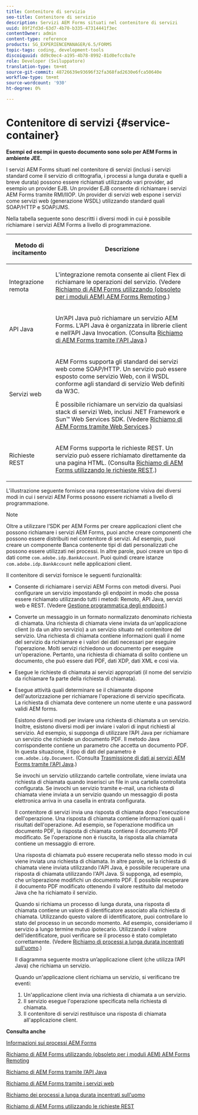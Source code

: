 ```yaml
---
title: Contenitore di servizio
seo-title: Contenitore di servizio
description: Servizi AEM Forms situati nel contenitore di servizi
uuid: 89f2fd3d-63d7-4b70-b335-47314441f3ec
contentOwner: admin
content-type: reference
products: SG_EXPERIENCEMANAGER/6.5/FORMS
topic-tags: coding, development-tools
discoiquuid: dd9c0ec4-a195-4b78-8992-81d0efcc0a7e
role: Developer (Sviluppatore)
translation-type: tm+mt
source-git-commit: 48726639e93696f32fa368fad2630e6fca50640e
workflow-type: tm+mt
source-wordcount: '930'
ht-degree: 0%

---
```



# Contenitore di servizi {#service-container}

**Esempi ed esempi in questo documento sono solo per AEM Forms in ambiente JEE.**

I servizi AEM Forms situati nel contenitore di servizi (inclusi i servizi standard come il servizio di crittografia, i processi a lunga durata e quelli a breve durata) possono essere richiamati utilizzando vari provider, ad esempio un provider EJB. Un provider EJB consente di richiamare i servizi AEM Forms tramite RMI/IIOP. Un provider di servizi web espone i servizi come servizi web (generazione WSDL) utilizzando standard quali SOAP/HTTP e SOAP/JMS.

Nella tabella seguente sono descritti i diversi modi in cui è possibile richiamare i servizi AEM Forms a livello di programmazione.

<table>
 <thead>
  <tr>
   <th><p>Metodo di incitamento</p></th>
   <th><p>Descrizione</p></th>
  </tr>
 </thead>
 <tbody>
  <tr>
   <td><p>Integrazione remota</p></td>
   <td><p>L'integrazione remota consente ai client Flex di richiamare le operazioni del servizio. (Vedere <a href="/help/forms/developing/invoking-aem-forms-using-remoting.md#invoking-aem-forms-using-remoting">Richiamo di AEM Forms utilizzando (obsoleto per i moduli AEM) AEM Forms Remoting</a>.)</p></td>
  </tr>
  <tr>
   <td><p>API Java</p></td>
   <td><p>Un’API Java può richiamare un servizio AEM Forms. L’API Java è organizzata in librerie client e nell’API Java Invocation. (Consulta <a href="/help/forms/developing/invoking-aem-forms-using-java.md#invoking-aem-forms-using-the-java-api">Richiamo di AEM Forms tramite l'API Java</a>.)</p></td>
  </tr>
  <tr>
   <td><p>Servizi web</p></td>
   <td><p>AEM Forms supporta gli standard dei servizi web come SOAP/HTTP. Un servizio può essere esposto come servizio Web, con il WSDL conforme agli standard di servizio Web definiti da W3C.</p><p>È possibile richiamare un servizio da qualsiasi stack di servizi Web, inclusi .NET Framework e Sun™ Web Services SDK. (Vedere <a href="/help/forms/developing/invoking-aem-forms-using-web.md#invoking-aem-forms-using-web-services">Richiamo di AEM Forms tramite Web Services</a>.)</p></td>
  </tr>
  <tr>
   <td><p>Richieste REST</p></td>
   <td><p>AEM Forms supporta le richieste REST. Un servizio può essere richiamato direttamente da una pagina HTML. (Consulta <a href="/help/forms/developing/invoking-aem-forms-using-rest.md#invoking-aem-forms-using-rest-requests">Richiamo di AEM Forms utilizzando le richieste REST</a>.)</p></td>
  </tr>
 </tbody>
</table>

L’illustrazione seguente fornisce una rappresentazione visiva dei diversi modi in cui i servizi AEM Forms possono essere richiamati a livello di programmazione.

>[!NOTE]
>
>Oltre a utilizzare l’SDK per AEM Forms per creare applicazioni client che possono richiamare i servizi AEM Forms, puoi anche creare componenti che possono essere distribuiti nel contenitore di servizi. Ad esempio, puoi creare un componente Banca contenente tipi di dati personalizzati che possono essere utilizzati nei processi. In altre parole, puoi creare un tipo di dati come `com.adobe.idp.BankAccount`. Puoi quindi creare istanze `com.adobe.idp.BankAccount` nelle applicazioni client.

Il contenitore di servizi fornisce le seguenti funzionalità:

* Consente di richiamare i servizi AEM Forms con metodi diversi. Puoi configurare un servizio impostando gli endpoint in modo che possa essere richiamato utilizzando tutti i metodi: Remoto, API Java, servizi web e REST. (Vedere [Gestione programmatica degli endpoint](/help/forms/developing/programmatically-endpoints.md#programmatically-managing-endpoints).)
* Converte un messaggio in un formato normalizzato denominato richiesta di chiamata. Una richiesta di chiamata viene inviata da un&#39;applicazione client (o da un altro servizio) a un servizio situato nel contenitore del servizio. Una richiesta di chiamata contiene informazioni quali il nome del servizio da richiamare e i valori dei dati necessari per eseguire l&#39;operazione. Molti servizi richiedono un documento per eseguire un&#39;operazione. Pertanto, una richiesta di chiamata di solito contiene un documento, che può essere dati PDF, dati XDP, dati XML e così via.
* Esegue le richieste di chiamata ai servizi appropriati (il nome del servizio da richiamare fa parte della richiesta di chiamata).
* Esegue attività quali determinare se il chiamante dispone dell&#39;autorizzazione per richiamare l&#39;operazione di servizio specificata. La richiesta di chiamata deve contenere un nome utente e una password validi AEM forms.

   Esistono diversi modi per inviare una richiesta di chiamata a un servizio. Inoltre, esistono diversi modi per inviare i valori di input richiesti al servizio. Ad esempio, si supponga di utilizzare l’API Java per richiamare un servizio che richiede un documento PDF. Il metodo Java corrispondente contiene un parametro che accetta un documento PDF. In questa situazione, il tipo di dati del parametro è `com.adobe.idp.Document`. (Consulta [Trasmissione di dati ai servizi AEM Forms tramite l&#39;API Java](/help/forms/developing/invoking-aem-forms-using-java.md#passing-data-to-aem-forms-services-using-the-java-api).)

   Se invochi un servizio utilizzando cartelle controllate, viene inviata una richiesta di chiamata quando inserisci un file in una cartella controllata configurata. Se invochi un servizio tramite e-mail, una richiesta di chiamata viene inviata a un servizio quando un messaggio di posta elettronica arriva in una casella in entrata configurata.

   Il contenitore di servizi invia una risposta di chiamata dopo l&#39;esecuzione dell&#39;operazione. Una risposta di chiamata contiene informazioni quali i risultati dell&#39;operazione. Ad esempio, se l’operazione modifica un documento PDF, la risposta di chiamata contiene il documento PDF modificato. Se l&#39;operazione non è riuscita, la risposta alla chiamata contiene un messaggio di errore.

   Una risposta di chiamata può essere recuperata nello stesso modo in cui viene inviata una richiesta di chiamata. In altre parole, se la richiesta di chiamata viene inviata utilizzando l&#39;API Java, è possibile recuperare una risposta di chiamata utilizzando l&#39;API Java. Si supponga, ad esempio, che un’operazione modifichi un documento PDF. È possibile recuperare il documento PDF modificato ottenendo il valore restituito dal metodo Java che ha richiamato il servizio.

   Quando si richiama un processo di lunga durata, una risposta di chiamata contiene un valore di identificatore associato alla richiesta di chiamata. Utilizzando questo valore di identificatore, puoi controllare lo stato del processo in un secondo momento. Ad esempio, consideriamo il servizio a lungo termine mutuo ipotecario. Utilizzando il valore dell&#39;identificatore, puoi verificare se il processo è stato completato correttamente. (Vedere [Richiamo di processi a lunga durata incentrati sull&#39;uomo](/help/forms/developing/invoking-human-centric-long-lived.md#invoking-human-centric-long-lived-processes).)

   Il diagramma seguente mostra un’applicazione client (che utilizza l’API Java) che richiama un servizio.

   Quando un&#39;applicazione client richiama un servizio, si verificano tre eventi:

   1. Un&#39;applicazione client invia una richiesta di chiamata a un servizio.
   1. Il servizio esegue l&#39;operazione specificata nella richiesta di chiamata.
   1. Il contenitore di servizi restituisce una risposta di chiamata all&#39;applicazione client.

**Consulta anche**

[Informazioni sui processi AEM Forms](/help/forms/developing/aem-forms-processes.md#understanding-aem-forms-processes)

[Richiamo di AEM Forms utilizzando (obsoleto per i moduli AEM) AEM Forms Remoting](/help/forms/developing/invoking-aem-forms-using-remoting.md#invoking-aem-forms-using-remoting)

[Richiamo di AEM Forms tramite l’API Java](/help/forms/developing/invoking-aem-forms-using-java.md#invoking-aem-forms-using-the-java-api)

[Richiamo di AEM Forms tramite i servizi web](/help/forms/developing/invoking-aem-forms-using-web.md#invoking-aem-forms-using-web-services)

[Richiamo dei processi a lunga durata incentrati sull&#39;uomo](/help/forms/developing/invoking-human-centric-long-lived.md#invoking-human-centric-long-lived-processes)

[Richiamo di AEM Forms utilizzando le richieste REST](/help/forms/developing/invoking-aem-forms-using-rest.md#invoking-aem-forms-using-rest-requests)
